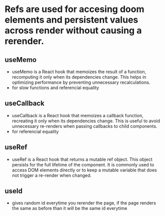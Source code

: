 # Refs are used for accesing doom elements and persistent values across render without causing a rerender.
## useMemo

- useMemo is a React hook that memoizes the 
result of a function, recomputing it only when its dependencies change.
This helps in optimizing performance by preventing unnecessary recalculations.
- for slow functions and referencial equality

## useCallback

- useCallback is a React hook that memoizes a callback function, recreating it only when its dependencies change.
This is useful to avoid unnecessary re-renders when passing callbacks to child components.
- for referencial equality

## useRef
- useRef is a React hook that returns a mutable ref object. This object persists for the full lifetime of the component.
It is commonly used to access DOM elements directly or to keep a mutable variable that does not trigger a re-render when changed. 

## useId 
- gives random id everytime you rerender the page, if the page renders the same as before than it will be the same id everytime
